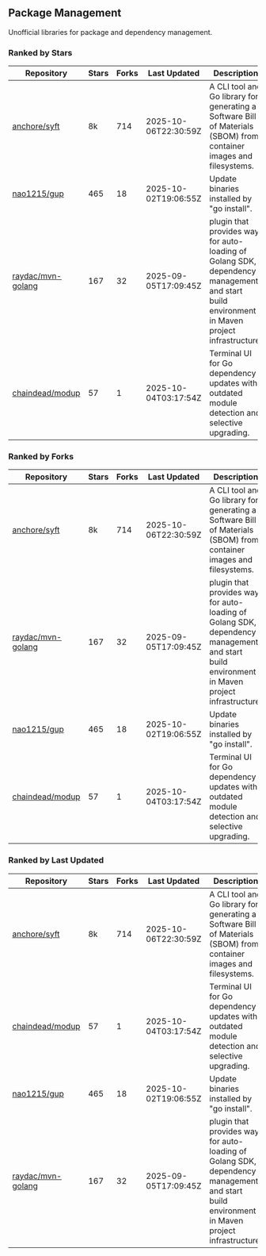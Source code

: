## Package Management

Unofficial libraries for package and dependency management.

### Ranked by Stars

| Repository | Stars | Forks | Last Updated | Description | 
|------------|-------|-------|--------------|-------------|
| [anchore/syft](https://github.com/anchore/syft) | 8k | 714 | 2025-10-06T22:30:59Z |  A CLI tool and Go library for generating a Software Bill of Materials (SBOM) from container images and filesystems. |
| [nao1215/gup](https://github.com/nao1215/gup) | 465 | 18 | 2025-10-02T19:06:55Z |  Update binaries installed by "go install". |
| [raydac/mvn-golang](https://github.com/raydac/mvn-golang) | 167 | 32 | 2025-09-05T17:09:45Z |  plugin that provides way for auto-loading of Golang SDK, dependency management and start build environment in Maven project infrastructure. |
| [chaindead/modup](https://github.com/chaindead/modup) | 57 | 1 | 2025-10-04T03:17:54Z |  Terminal UI for Go dependency updates with outdated module detection and selective upgrading. |

### Ranked by Forks

| Repository | Stars | Forks | Last Updated | Description | 
|------------|-------|-------|--------------|-------------|
| [anchore/syft](https://github.com/anchore/syft) | 8k | 714 | 2025-10-06T22:30:59Z |  A CLI tool and Go library for generating a Software Bill of Materials (SBOM) from container images and filesystems. |
| [raydac/mvn-golang](https://github.com/raydac/mvn-golang) | 167 | 32 | 2025-09-05T17:09:45Z |  plugin that provides way for auto-loading of Golang SDK, dependency management and start build environment in Maven project infrastructure. |
| [nao1215/gup](https://github.com/nao1215/gup) | 465 | 18 | 2025-10-02T19:06:55Z |  Update binaries installed by "go install". |
| [chaindead/modup](https://github.com/chaindead/modup) | 57 | 1 | 2025-10-04T03:17:54Z |  Terminal UI for Go dependency updates with outdated module detection and selective upgrading. |

### Ranked by Last Updated

| Repository | Stars | Forks | Last Updated | Description | 
|------------|-------|-------|--------------|-------------|
| [anchore/syft](https://github.com/anchore/syft) | 8k | 714 | 2025-10-06T22:30:59Z |  A CLI tool and Go library for generating a Software Bill of Materials (SBOM) from container images and filesystems. |
| [chaindead/modup](https://github.com/chaindead/modup) | 57 | 1 | 2025-10-04T03:17:54Z |  Terminal UI for Go dependency updates with outdated module detection and selective upgrading. |
| [nao1215/gup](https://github.com/nao1215/gup) | 465 | 18 | 2025-10-02T19:06:55Z |  Update binaries installed by "go install". |
| [raydac/mvn-golang](https://github.com/raydac/mvn-golang) | 167 | 32 | 2025-09-05T17:09:45Z |  plugin that provides way for auto-loading of Golang SDK, dependency management and start build environment in Maven project infrastructure. |


